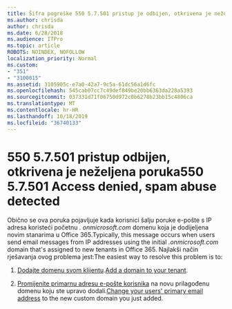 ```yaml
---
title: Šifra pogreške 550 5.7.501 pristup je odbijen, otkrivena je neželjena poruka
ms.author: chrisda
author: chrisda
ms.date: 6/28/2018
ms.audience: ITPro
ms.topic: article
ROBOTS: NOINDEX, NOFOLLOW
localization_priority: Normal
ms.custom:
- "351"
- "3100015"
ms.assetid: 3105905c-e7a0-42a7-9c5a-61dc56a1d6fc
ms.openlocfilehash: 545cab07cc7c49def849be20bb6363da228a5393
ms.sourcegitcommit: 037331d71f06750d972c0b6278b23bb15c4806ca
ms.translationtype: MT
ms.contentlocale: hr-HR
ms.lasthandoff: 10/18/2019
ms.locfileid: "36740133"
---
```

# <a name="550-57501-access-denied-spam-abuse-detected"></a><span data-ttu-id="dbbc6-102">550 5.7.501 pristup odbijen, otkrivena je neželjena poruka</span><span class="sxs-lookup"><span data-stu-id="dbbc6-102">550 5.7.501 Access denied, spam abuse detected</span></span>

<span data-ttu-id="dbbc6-103">Obično se ova poruka pojavljuje kada korisnici šalju poruke e-pošte s IP adresa koristeći početnu *. onmicrosoft.com* domenu koja je dodijeljena novim stanarima u Office 365.</span><span class="sxs-lookup"><span data-stu-id="dbbc6-103">Typically, this message occurs when users send email messages from IP addresses using the initial *.onmicrosoft.com* domain that's assigned to new tenants in Office 365.</span></span> <span data-ttu-id="dbbc6-104">Najlakši način rješavanja ovog problema jest:</span><span class="sxs-lookup"><span data-stu-id="dbbc6-104">The easiest way to resolve this problem is to:</span></span>

1. <span data-ttu-id="dbbc6-105">[Dodajte domenu svom klijentu](https://docs.microsoft.com//office365/admin/setup/add-domain).</span><span class="sxs-lookup"><span data-stu-id="dbbc6-105">[Add a domain to your tenant](https://docs.microsoft.com//office365/admin/setup/add-domain).</span></span>

2. <span data-ttu-id="dbbc6-106">[Promijenite primarnu adresu e-pošte korisnika](https://docs.microsoft.com//office365/admin/add-users/change-a-user-name-and-email-address) na novu prilagođenu domenu koju ste upravo dodali.</span><span class="sxs-lookup"><span data-stu-id="dbbc6-106">[Change your users' primary email address](https://docs.microsoft.com//office365/admin/add-users/change-a-user-name-and-email-address) to the new custom domain you just added.</span></span>
